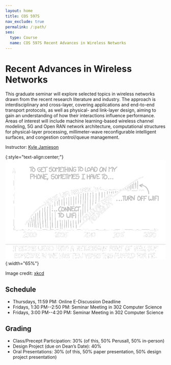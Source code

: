 ```yaml
---
layout: home
title: COS 597S
nav_exclude: true
permalink: /:path/
seo:
  type: Course
  name: COS 597S Recent Advances in Wireless Networks
---
```


# Recent Advances in Wireless Networks

This graduate seminar will explore selected topics in wireless
networks drawn from the recent research literature and industry. The
approach is interdisciplinary and cross-layer, covering applications
and end-to-end transport protocols, as well as physical- and
link-layer design, aiming to gain an understanding of how their
interactions influence performance. Areas of interest will include
machine learning-based wireless channel modeling, 5G and Open RAN
network architecture, computational structures for physical-layer
processing, millimeter-wave reconfigurable intelligent surfaces, and
congestion control/queue management.

Instructor: [Kyle Jamieson](https://www.cs.princeton.edu/~kylej/)


{:style="text-align:center;"}
![xkcd cartoon](assets/images/wifi_vs_cellular_2x_r_i_t.gif){:width="65%"}

Image credit: [xkcd](https://xkcd.com/1865/)

## Schedule

- Thursdays, 11:59 PM: Online E-Discussion Deadline
- Fridays, 1:30 PM--2:50 PM: Seminar Meeting in 302 Computer Science
- Fridays, 3:00 PM--4:20 PM: Seminar Meeting in 302 Computer Science

## Grading

- Class/Precept Participation: 30% (of this, 50% Perusall, 50% in-person)
- Design Project (due on Dean’s Date): 40%
- Oral Presentations: 30% (of this, 50% paper presentation, 50% design project presentation)
